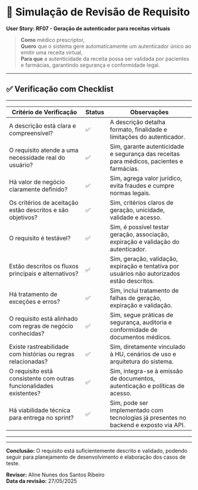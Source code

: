 # 🧪 Simulação de Revisão de Requisito

**User Story: RF07 - Geração de autenticador para receitas virtuais**

> **Como** médico prescriptor,  
> **Quero** que o sistema gere automaticamente um autenticador único ao emitir uma receita virtual,  
> **Para que** a autenticidade da receita possa ser validada por pacientes e farmácias, garantindo segurança e conformidade legal.

---

## ✅ Verificação com Checklist

--------------------------------------------------------------------------------------------------------------
| Critério de Verificação                                              | Status | Observações |
|----------------------------------------------------------------------|--------|-------------|
| A descrição está clara e compreensível?                              | ✅     | A descrição detalha formato, finalidade e limitações do autenticador. |
| O requisito atende a uma necessidade real do usuário?                | ✅     | Sim, garante autenticidade e segurança das receitas para médicos, pacientes e farmácias. |
| Há valor de negócio claramente definido?                             | ✅     | Sim, agrega valor jurídico, evita fraudes e cumpre normas legais. |
| Os critérios de aceitação estão descritos e são objetivos?           | ✅     | Sim, critérios claros de geração, unicidade, validade e acesso. |
| O requisito é testável?                                              | ✅     | Sim, é possível testar geração, associação, expiração e validação do autenticador. |
| Estão descritos os fluxos principais e alternativos?                 | ✅     | Sim, geração, validação, expiração e tentativa por usuários não autorizados estão descritos. |
| Há tratamento de exceções e erros?                                   | ✅     | Sim, inclui tratamento de falhas de geração, expiração e validação. |
| O requisito está alinhado com regras de negócio conhecidas?          | ✅     | Sim, segue práticas de segurança, auditoria e conformidade de documentos médicos. |
| Existe rastreabilidade com histórias ou regras relacionadas?         | ✅     | Sim, diretamente vinculado à HU, cenários de uso e arquitetura do sistema. |
| O requisito está consistente com outras funcionalidades existentes?  | ✅     | Sim, integra-se à emissão de documentos, autenticação e políticas de acesso. |
| Há viabilidade técnica para entrega no sprint?                       | ✅     | Sim, pode ser implementado com tecnologias já presentes no backend e exposto via API. |
--------------------------------------------------------------------------------------------------------------

---

**Conclusão:** O requisito está suficientemente descrito e validado, podendo seguir para planejamento de desenvolvimento e elaboração dos casos de teste.

**Revisor:** Aline Nunes dos Santos Ribeiro  
**Data da revisão:** 27/05/2025
